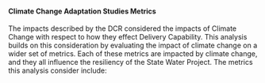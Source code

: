 #### Climate Change Adaptation Studies Metrics

The impacts described by the DCR considered the impacts of Climate Change with respect to how they effect Delivery Capability. This analysis builds on this consideration by evaluating the impact of climate change on a wider set of metrics. Each of these metrics are impacted by climate change, and they all influence the resiliency of the State Water Project. The metrics this analysis consider include:
